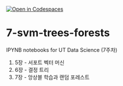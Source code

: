 [![Open in Codespaces](https://classroom.github.com/assets/launch-codespace-2972f46106e565e64193e422d61a12cf1da4916b45550586e14ef0a7c637dd04.svg)](https://classroom.github.com/open-in-codespaces?assignment_repo_id=16593314)
# 7-svm-trees-forests

IPYNB notebooks for UT Data Science (7주차)

1. 5장 - 서포트 벡터 머신
2. 6장 - 결정 트리
3. 7장 - 앙상블 학습과 랜덤 포레스트
